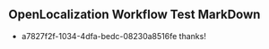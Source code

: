 ## OpenLocalization Workflow Test MarkDown
* a7827f2f-1034-4dfa-bedc-08230a8516fe thanks!

<!--HONumber=Sep16_HO1-->


